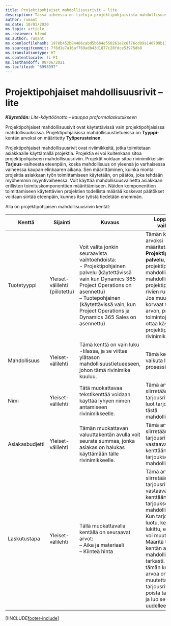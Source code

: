 ```yaml
---
title: Projektipohjaiset mahdollisuusrivit – lite
description: Tässä aiheessa on tietoja projektipohjaisista mahdollisuusriveistä. (Pro)
author: rumant
ms.date: 10/01/2020
ms.topic: article
ms.reviewer: kfend
ms.author: rumant
ms.openlocfilehash: 1978b452b84486cabd5b6b4e550261e2c8f76cd89a140709b137ac184c8967c1
ms.sourcegitcommit: 7f8d1e7a16af769adb43d1877c28fdce53975db8
ms.translationtype: HT
ms.contentlocale: fi-FI
ms.lasthandoff: 08/06/2021
ms.locfileid: "6998997"
---
```

# <a name="project-based-opportunity-lines---lite"></a>Projektipohjaiset mahdollisuusrivit – lite

_**Käytetään:** Lite-käyttöönotto – kauppa proformalaskutukseen_

Projektipohjaiset mahdollisuusivit ovat käytettävissä vain projektipohjaisissa mahdollisuuksissa. Projektipohjaisissa mahdollisuustietueissa on **Tyyppi**-kentän arvoksi on määritetty **Työperusteinen**.

Projektipohjaiset mahdollisuusrivit ovat riviimikkeitä, jotka toimitetaan asiakkaalle käyttämällä projektia. Projektia ei voi kuitenkaan sitoa projektipohjaiseen mahdollisuusriviin. Projektit voidaan sitoa rivinimikkeisiin **Tarjous**-vaiheesta eteenpäin, koska mahdollisuus on yleensä jo varhaisessa vaiheessa kaupan elinkaaren aikana. Sen määrittäminen, kuinka monta projektia asiakkaan työn toimittamiseen käytetään, on päätös, joka tehdään myöhemmin myyntivaiheessa. Voit käyttää mahdollisuusvaihetta asiakkaan erillisten toimituskomponenttien määrittämiseen. Näiden komponenttien toimittamiseen käytettävien projektien todellista määrää koskevat päätökset voidaan siirtää eteenpäin, kunnes itse työstä tiedetään enemmän.

Alla on projektipohjaisen mahdollisuusrivin kentät:

| **Kenttä** | **Sijainti** | **Kuvaus** | **Loppupään vaikutus** |
| --- | --- | --- | --- |
| Tuotetyyppi | Yleiset-välilehti (piilotettu) | Voit valita jonkin seuraavista vaihtoehdoista:</br>- Projektipohjainen palvelu (käytettävissä vain kun Dynamics 365 Project Operations on asennettu)</br>– Tuotepohjainen (käytettävissä vain, kun Project Operations ja Dynamics 365 Sales on asennettu) | Tämän kentän arvoksi määritetään **Projektipohjainen palvelu**, kun luot projektipohjaisen mahdollisuusrivin mahdollisuuden projektipohjaisten rivien ruudukosta. <br> Jos muutat tai korvaat tämän arvon, projektin toimintoja ei voi ottaa käyttöön projektipohjaisissa rivinimikkeissä. |
| Mahdollisuus | Yleiset-välilehti | Tämä kenttä on vain luku -tilassa, ja se viittaa ylätason mahdollisuustietueeseen, johon tämä rivinimike kuuluu. | Tämä kenttä ei vaikuta loppupään prosessiin. |
| Nimi | Yleiset-välilehti | Tätä muokattavaa tekstikenttää voidaan käyttää lyhyen nimen antamiseen rivinimikkeelle. | Tämä arvo siirretään tarjousriville, kun luot tarjouksen tästä mahdollisuudesta. |
| Asiakasbudjetti | Yleiset-välilehti | Tämän muokattavan valuuttakentän avulla voit seurata summaa, jonka asiakas on halukas käyttämään tälle rivinimikkeelle. | Tämä arvo siirretään tarjousrivin vastaavaan kenttään, kun luot tarjouksen tästä mahdollisuudesta. |
| Laskutustapa | Yleiset-välilehti | Tällä muokattavalla kentällä on seuraavat arvot:</br>– Aika ja materiaali</br>– Kiinteä hinta | Tämä arvo siirretään tarjousrivin vastaavaan kenttään, kun luot tarjouksen tästä mahdollisuudesta. Kun tarjousrivi on luotu, kenttä on lukittu, eikä sitä voi muuttaa. Määritä tämän kentän arvo mahdollisimman tarkasti. Jos tämän kentän arvoa on muutettava tarjousrivillä, poista tarjousrivi ja luo se uudelleen. |


[!INCLUDE[footer-include](../../includes/footer-banner.md)]
